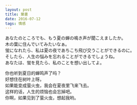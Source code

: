 ```yaml
---
layout: post
title: 葉書
date: 2016-07-12
tags: 情感
---
```


あなたのところでも、もう夏の蝉の鳴き声が聞こえましたか。  
木の葉に住んでいてみたいなぁ。  
蛍になれたら、私は夏の夜であちこち飛び交うことができるのに。  
そしたら、人生の悩みを忘れることができるでしょうね。  
あなたは、蛍を見たら、私のことを想い出してよ。

你也听到夏日的蝉鸣声了吗？  
好想住在树叶上呀。  
如果能变成萤火虫，我会在夏夜里飞来飞去。  
这样的话，人生的烦恼也会忘掉吧。  
你啊，如果见到了萤火虫，想起我哟。  
